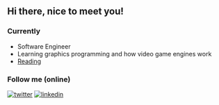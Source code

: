 ## Hi there, nice to meet you!

### Currently
- Software Engineer
- Learning graphics programming and how video game engines work
- [Reading](https://app.thestorygraph.com/profile/tenraytracedcats)

### Follow me (online)
<a href="https://x.com/tenraytcats" target="_blank"><img src="https://img.shields.io/badge/twitter-%2300acee.svg?&style=for-the-badge&logo=twitter&logoColor=white" alt="twitter" /></a>
<a href="https://www.linkedin.com/in/gariasf/" target="_blank"><img src="https://img.shields.io/badge/linkedin-%231E77B5.svg?&style=for-the-badge&logo=linkedin&logoColor=white" alt="linkedin" /></a>

